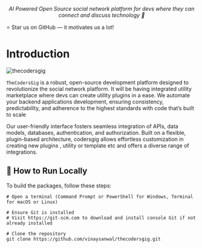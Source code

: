 <p align="center">
  <i align="center">AI Powered Open Source social network platform for devs where they can connect and discuss technology  🚀</i>
</p>

⭐ Star us on GitHub — it motivates us a lot!


# Introduction


![thecodersgig](https://github.com/user-attachments/assets/741cc758-32bf-4e18-a996-b9cd1deb1e43)


`TheCodersGig` is a robust, open-source development platform designed to revolutionize the social network platform. 
It will be having integrated utility marketplace where devs can create utility plugins in a ease. 
We automate your backend applications development, ensuring consistency, predictability, and adherence to the highest standards with code that’s built to scale

Our user-friendly interface fosters seamless integration of APIs, data models, databases, authentication, and authorization. Built on a flexible, plugin-based architecture, codersgig allows effortless customization in creating new plugins , utility or template etc and offers a diverse range of integrations.


## 📝 How to Run Locally

To build the packages, follow these steps:

```shell
# Open a terminal (Command Prompt or PowerShell for Windows, Terminal for macOS or Linux)

# Ensure Git is installed
# Visit https://git-scm.com to download and install console Git if not already installed

# Clone the repository
git clone https://github.com/vinaysanwal/thecodersgig.git


```
